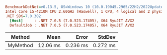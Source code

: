 ``` ini

BenchmarkDotNet=v0.13.5, OS=Windows 10 (10.0.19045.2965/22H2/2022Update)
Intel Core i5-4210M CPU 2.60GHz (Haswell), 1 CPU, 4 logical and 2 physical cores
.NET SDK=7.0.302
  [Host]     : .NET 7.0.5 (7.0.523.17405), X64 RyuJIT AVX2
  DefaultJob : .NET 7.0.5 (7.0.523.17405), X64 RyuJIT AVX2


```
|   Method |     Mean |    Error |   StdDev |
|--------- |---------:|---------:|---------:|
| MyMethod | 12.06 ms | 0.236 ms | 0.272 ms |
